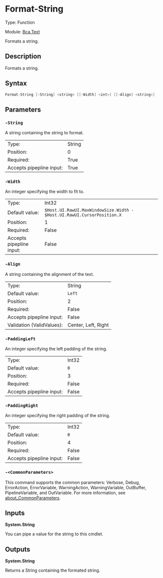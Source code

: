 # Format-String

Type: Function

Module: [Bca.Text](../ReadMe.md)

Formats a string.
## Description
Formats a string.
## Syntax
```powershell
Format-String [-String] <string> [[-Width] <int>] [[-Align] <string>] [[-PaddingLeft] <int>] [[-PaddingRight] <int>] [<CommonParameters>]
```
## Parameters
### `-String`
A string containing the string to format.

| | |
|:-|:-|
|Type:|String|
|Position:|0|
|Required:|True|
|Accepts pipepline input:|True|

### `-Width`
An integer specifying the width to fit to.

| | |
|:-|:-|
|Type:|Int32|
|Default value:|`$Host.UI.RawUI.MaxWindowSize.Width - $Host.UI.RawUI.CursorPosition.X`|
|Position:|1|
|Required:|False|
|Accepts pipepline input:|False|

### `-Align`
A string containing the alignment of the text.

| | |
|:-|:-|
|Type:|String|
|Default value:|`Left`|
|Position:|2|
|Required:|False|
|Accepts pipepline input:|False|
|Validation (ValidValues):|Center, Left, Right|

### `-PaddingLeft`
An integer specifying the left padding of the string.

| | |
|:-|:-|
|Type:|Int32|
|Default value:|`0`|
|Position:|3|
|Required:|False|
|Accepts pipepline input:|False|

### `-PaddingRight`
An integer specifying the right padding of the string.

| | |
|:-|:-|
|Type:|Int32|
|Default value:|`0`|
|Position:|4|
|Required:|False|
|Accepts pipepline input:|False|

### `-<CommonParameters>`
This command supports the common parameters: Verbose, Debug, ErrorAction, ErrorVariable, WarningAction, WarningVariable, OutBuffer, PipelineVariable, and OutVariable.
For more information, see [about_CommonParameters](https:/go.microsoft.com/fwlink/?LinkID=113216).
## Inputs

**System.String**

You can pipe a value for the string to this cmdlet.
## Outputs

**System.String**

Returns a String containing the formated string.
